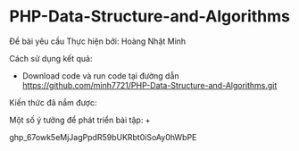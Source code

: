 # PHP-Data-Structure-and-Algorithms

Đề bài yêu cầu 
Thực hiện bởi: Hoàng Nhật Minh

Cách sử dụng kết quả:
+ Download code và run code tại đường dẫn https://github.com/minh7721/PHP-Data-Structure-and-Algorithms.git

Kiến thức đã nắm được: 

Một số ý tưởng để phát triển bài tập:
+ 








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